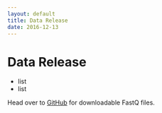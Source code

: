 ```yaml
---
layout: default
title: Data Release
date: 2016-12-13
---
```


# Data Release

 * list
 * list

Head over to [GitHub](https://github.com/nanoporetech/ONTHG1) for downloadable FastQ files.
